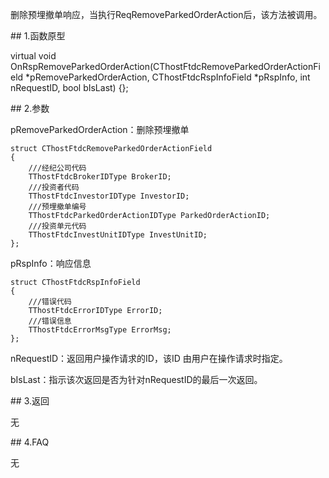 <p>删除预埋撤单响应，当执行ReqRemoveParkedOrderAction后，该方法被调用。</p>
<span class="anchor" id="bd87606f-688b-4f78-91b1-96be0d947a59"></span>
## 1.函数原型
<p>virtual void OnRspRemoveParkedOrderAction(CThostFtdcRemoveParkedOrderActionField *pRemoveParkedOrderAction, CThostFtdcRspInfoField *pRspInfo, int nRequestID, bool bIsLast) {};</p>
<span class="anchor" id="326b78b2-c889-4d94-82dd-1f7c3b46e284"></span>
## 2.参数
<p>pRemoveParkedOrderAction：删除预埋撤单</p>
<pre><code>struct CThostFtdcRemoveParkedOrderActionField
{
    ///经纪公司代码
    TThostFtdcBrokerIDType BrokerID;
    ///投资者代码
    TThostFtdcInvestorIDType InvestorID;
    ///预埋撤单编号
    TThostFtdcParkedOrderActionIDType ParkedOrderActionID;
    ///投资单元代码
    TThostFtdcInvestUnitIDType InvestUnitID;
};
</code></pre>
<p>pRspInfo：响应信息</p>
<pre><code>struct CThostFtdcRspInfoField
{
    ///错误代码
    TThostFtdcErrorIDType ErrorID;
    ///错误信息
    TThostFtdcErrorMsgType ErrorMsg;
};
</code></pre>
<p>nRequestID：返回用户操作请求的ID，该ID 由用户在操作请求时指定。</p>
<p>bIsLast：指示该次返回是否为针对nRequestID的最后一次返回。</p>
<span class="anchor" id="68f598e5-1100-4e17-bd71-8f36700b0616"></span>
## 3.返回
<p>无</p>
<span class="anchor" id="6e5ab0ae-f799-4344-8c90-6e7e1bda97b7"></span>
## 4.FAQ
<p>无</p>
